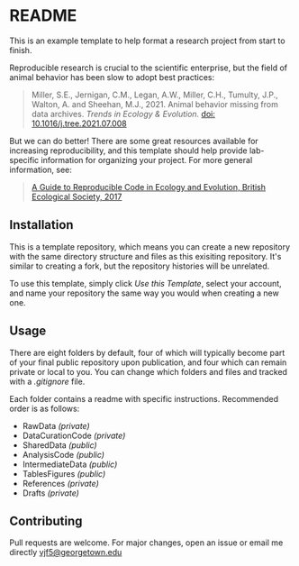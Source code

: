 # README

This is an example template to help format a research project from start to finish.

Reproducible research is crucial to the scientific enterprise, but the field of animal behavior has been slow to adopt best practices:

  >Miller, S.E., Jernigan, C.M., Legan, A.W., Miller, C.H., Tumulty, J.P., Walton, A. and Sheehan, M.J., 2021. Animal behavior missing from data archives. <i>Trends in Ecology &   Evolution.</i> [doi: 10.1016/j.tree.2021.07.008](https://doi.org/10.1016/j.tree.2021.07.008)

But we can do better! There are some great resources available for increasing reproducibility, and this template should help provide lab-specific information for organizing your project. For more general information, see:   

   >[A Guide to Reproducible Code in Ecology and Evolution, British Ecological Society, 2017](https://www.britishecologicalsociety.org/wp-content/uploads/2017/12/guide-to-reproducible-code.pdf)

## Installation

This is a template repository, which means you can create a new repository with the same directory structure and files as this exisiting repository. It's similar to creating a fork, but the repository histories will be unrelated. 

To use this template, simply click *Use this Template*, select your account, and name your repository the same way you would when creating a new one. 


## Usage

There are eight folders by default, four of which will typically become part of your final public repository upon publication, and four which can remain private or local to you. You can change which folders and files and tracked with a *.gitignore* file. 

Each folder contains a readme with specific instructions. Recommended order is as follows: 

- RawData *(private)*
- DataCurationCode *(private)*
- SharedData *(public)*
- AnalysisCode *(public)*
- IntermediateData *(public)*
- TablesFigures *(public)*
- References *(private)*
- Drafts *(private)*


## Contributing

Pull requests are welcome. For major changes, open an issue or email me directly <vjf5@georgetown.edu> 
